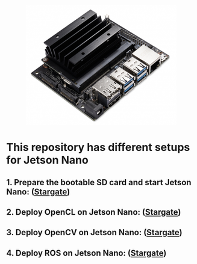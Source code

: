 <p align="center">
<img src="https://github.com/wincle626/JetsonNano_Setup/blob/main/pics/JetsonNano-DevKit_Front-Top_Right_trimmed.jpg" width="400" height="320">
</p>

# This repository has different setups for Jetson Nano

## 1. Prepare the bootable SD card and start Jetson Nano: ([Stargate](https://github.com/wincle626/JetsonNano_Setup/blob/main/doc/PrepareSDCard.md))

## 2. Deploy OpenCL on Jetson Nano: ([Stargate](https://github.com/wincle626/JetsonNano_Setup/blob/main/doc/OpenCLInstallation.md))

## 3. Deploy OpenCV on Jetson Nano: ([Stargate](https://github.com/wincle626/JetsonNano_Setup/blob/main/doc/OpenCVInstallation.md))

## 4. Deploy ROS on Jetson Nano: ([Stargate](https://github.com/wincle626/JetsonNano_Setup/blob/main/doc/ROSMelodicInstallation.md))
